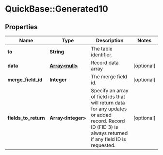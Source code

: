 # QuickBase::Generated10

## Properties
Name | Type | Description | Notes
------------ | ------------- | ------------- | -------------
**to** | **String** | The table identifier. | 
**data** | [**Array&lt;null&gt;**](.md) | Record data array | [optional] 
**merge_field_id** | **Integer** | The merge field id. | [optional] 
**fields_to_return** | **Array&lt;Integer&gt;** | Specify an array of field ids that will return data for any updates or added record. Record ID (FID 3) is always returned if any field ID is requested. | [optional] 


